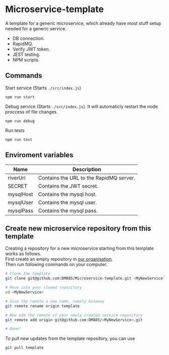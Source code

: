 # Microservice-template
A template for a generic microservice, which already have most stuff setup needed for a generic service.
- DB connection.
- RapidMQ.
- Verify JWT token.
- JEST testing.
- NPM scripts.

## Commands
Start service (Starts `./src/index.js`)
```
npm run start
```



Debug service (Starts `./src/index.js`). It will automaticly restart the node proccess of file changes.
```
npm run debug
```

Run tests
```
npm run test
```

## Enviroment variables
| Name     | Description                             |
|----------|-----------------------------------------|
| riverUrl | Contains the URL to the RapidMQ server. |
| SECRET   | Contains the JWT secret.                |
| mysqlHost| Contains the mysql host.                |
| mysqlUser| Contains the mysql user.                |
| mysqlPass| Contains the mysql pass.                |


## Create new microservice repository from this template
Creating a repository for a new microservice starting from this template works as follows.  
First create an empty repository in [our organisation](https://github.com/DM885).  
Then run following commands on your computer.
```sh
# Clone the template
git clone git@github.com:DM885/Microservice-template.git <MyNewService>

# Move into your cloned repository
cd <MyNewService>

# Give the remote a new name, namely Gateway
git remote rename origin template

# Now add the remote of your newly created service repository
git remote add origin git@github.com:DM885/<MyNewService>.git

# Done!
```

To pull new updates from the template repository, you can use
```sh
git pull template
```


